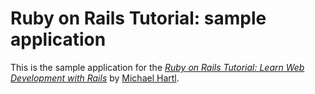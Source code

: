 # Ruby on Rails Tutorial: sample application

This is the sample application for the [*Ruby on Rails Tutorial: Learn Web Development with Rails*](https://www.railstutorial.org/) by [Michael Hartl](http://www.michaelhartl.com/).
